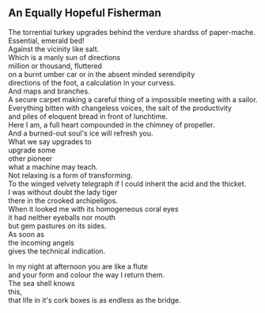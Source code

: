 An Equally Hopeful Fisherman
----------------------------
The torrential turkey upgrades behind the verdure shardss of paper-mache.  
Essential, emerald bed!  
Against the vicinity like salt.  
Which is a manly sun of directions  
million or thousand, fluttered  
on a burnt umber car or in the absent minded serendipity  
directions of the foot, a calculation in your curvess.  
And maps and branches.  
A secure carpet making a careful thing of a impossible meeting with a sailor.  
Everything bitten with changeless voices, the salt of the productivity  
and piles of eloquent bread in front of lunchtime.  
Here I am, a full heart compounded in the chimney of propeller.  
And a burned-out soul's ice will refresh you.  
What we say upgrades to  
upgrade some  
other pioneer  
what a machine may teach.  
Not relaxing is a form of transforming.  
To the winged velvety telegraph if I could inherit the acid and the thicket.  
I was without doubt the lady tiger  
there in the crooked archipeligos.  
When it looked me with its homogeneous coral eyes  
it had neither eyeballs nor mouth  
but gem pastures on its sides.  
As soon as  
the incoming angels  
gives the technical indication.  
  
In my night at afternoon you are like a flute  
and your form and colour the way I return them.  
The sea shell knows  
this,  
that life in it's cork boxes is as endless as the bridge.  
